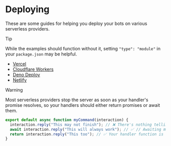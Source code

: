 # Deploying

These are some guides for helping you deploy your bots on various serverless providers.

> [!TIP]
> While the examples should function without it, setting `"type": "module"` in your `package.json` may be helpful.

- [Vercel](/docs/guide/deploying/vercel)
- [Cloudflare Workers](/docs/guide/deploying/cf-workers)
- [Deno Deploy](/docs/guide/deploying/deno-deploy)
- [Netlify](/docs/guide/deploying/netlify)

> [!WARNING]
> Most serverless providers stop the server as soon as your handler's promise resolves, so your handlers should either return promises or await them.
>
> ```ts
> export default async function myCommand(interaction) {
>   interaction.reply("This may not finish"); // ❌ There's nothing telling the server that something crucial is still happening
>   await interaction.reply("This will always work"); // ✅ // Awaiting makes the server wait for this to finish
>   return interaction.reply("This too"); // ✅ Your handler function is awaited, so returning acts like `await`
> }
> ```
